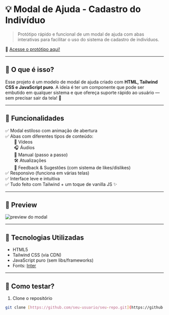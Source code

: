 # 💡 Modal de Ajuda - Cadastro do Indivíduo

> Protótipo rápido e funcional de um modal de ajuda com abas interativas para facilitar o uso do sistema de cadastro de indivíduos.

🔗 [Acesse o protótipo aqui!](https://modelo-modal-helper.vercel.app/)

---

## 🚀 O que é isso?

Esse projeto é um modelo de modal de ajuda criado com **HTML, Tailwind CSS e JavaScript puro**. A ideia é ter um componente que pode ser embutido em qualquer sistema e que ofereça suporte rápido ao usuário — sem precisar sair da tela! 🧠

---

## 🧭 Funcionalidades

✅ Modal estiloso com animação de abertura  
✅ Abas com diferentes tipos de conteúdo:  
  🎥 Vídeos  
  🎧 Áudios  
  📘 Manual (passo a passo)  
  🛠 Atualizações  
  💬 Feedback & Sugestões (com sistema de likes/dislikes)  
✅ Responsivo (funciona em várias telas)  
✅ Interface leve e intuitiva  
✅ Tudo feito com Tailwind + um toque de vanilla JS ✨

---

## 👀 Preview

![preview do modal](https://img-cdi.tytotech.com.br/rg-system/secao/37896d4f-59a1-4291-ab6e-9fc8bec06657.webp)

---

## 🧱 Tecnologias Utilizadas

- HTML5
- Tailwind CSS (via CDN)
- JavaScript puro (sem libs/frameworks)
- Fonts: [Inter](https://fonts.google.com/specimen/Inter)

---

## 🤔 Como testar?

1. Clone o repositório
```bash
git clone [https://github.com/seu-usuario/seu-repo.git](https://github.com/djcristianosgp/modelo_modal_helper.git)
